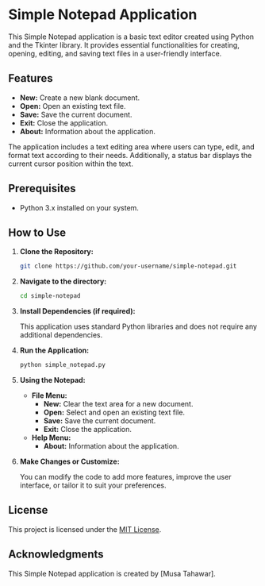 
# Simple Notepad Application

This Simple Notepad application is a basic text editor created using Python and the Tkinter library. It provides essential functionalities for creating, opening, editing, and saving text files in a user-friendly interface.

## Features

- **New:** Create a new blank document.
- **Open:** Open an existing text file.
- **Save:** Save the current document.
- **Exit:** Close the application.
- **About:** Information about the application.

The application includes a text editing area where users can type, edit, and format text according to their needs. Additionally, a status bar displays the current cursor position within the text.

## Prerequisites

- Python 3.x installed on your system.

## How to Use

1. **Clone the Repository:**

    ```bash
    git clone https://github.com/your-username/simple-notepad.git
    ```

2. **Navigate to the directory:**

    ```bash
    cd simple-notepad
    ```

3. **Install Dependencies (if required):**

    This application uses standard Python libraries and does not require any additional dependencies.

4. **Run the Application:**

    ```bash
    python simple_notepad.py
    ```

5. **Using the Notepad:**

    - **File Menu:**
        - **New:** Clear the text area for a new document.
        - **Open:** Select and open an existing text file.
        - **Save:** Save the current document.
        - **Exit:** Close the application.
    - **Help Menu:**
        - **About:** Information about the application.

6. **Make Changes or Customize:**

    You can modify the code to add more features, improve the user interface, or tailor it to suit your preferences.

## License

This project is licensed under the [MIT License](LICENSE).

## Acknowledgments

This Simple Notepad application is created by [Musa Tahawar].
